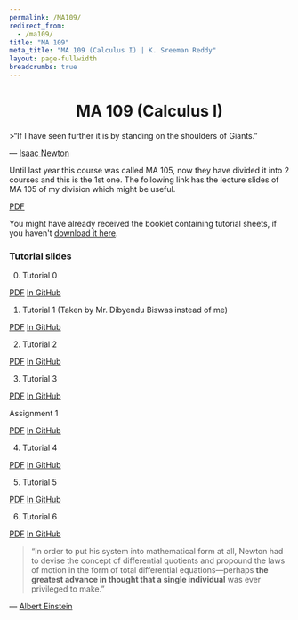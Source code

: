 ```yaml
---
permalink: /MA109/
redirect_from:
  - /ma109/
title: "MA 109"
meta_title: "MA 109 (Calculus I) | K. Sreeman Reddy"
layout: page-fullwidth
breadcrumbs: true
---
```

<h1 style="text-align: center;"> MA 109 (Calculus I) </h1>
>“If I have seen further it is by standing on the shoulders of Giants.”

― <a href="https://en.wikipedia.org/wiki/Isaac_Newton" target="_blank">Isaac Newton</a>

Until last year this course was called MA 105, now they have divided it into 2 courses and this is the 1st one. The following link has the lecture slides of MA 105 of my division which might be useful.

<a class="waves-effect waves-light btn" href='https://github.com/iamsreeman/LaTeX/raw/master/MA109/MA105.pdf'>PDF</a>

You might have already received the booklet containing tutorial sheets, if you haven't [download it here](https://github.com/iamsreeman/LaTeX/raw/master/MA109/2020ma109tutorial.pdf).
### Tutorial slides
0) Tutorial 0

<a class="waves-effect waves-light btn" href='https://github.com/iamsreeman/LaTeX/raw/master/MA109/Tutorial0/Tutorial0.pdf'>PDF</a> <a class="waves-effect waves-light btn" href='https://github.com/iamsreeman/LaTeX/blob/master/MA109/Tutorial0/Tutorial0.pdf' target="_blank">In GitHub</a>

1) Tutorial 1 (Taken by Mr. Dibyendu Biswas instead of me)

<a class="waves-effect waves-light btn" href='https://github.com/iamsreeman/LaTeX/raw/master/MA109/Tutorial1/Tutorial1.pdf'>PDF</a> <a class="waves-effect waves-light btn" href='https://github.com/iamsreeman/LaTeX/blob/master/MA109/Tutorial1/Tutorial1.pdf' target="_blank">In GitHub</a>

2) Tutorial 2

<a class="waves-effect waves-light btn" href='https://github.com/iamsreeman/LaTeX/raw/master/MA109/Tutorial2/Tutorial2.pdf'>PDF</a> <a class="waves-effect waves-light btn" href='https://github.com/iamsreeman/LaTeX/blob/master/MA109/Tutorial2/Tutorial2.pdf' target="_blank">In GitHub</a>

3) Tutorial 3

<a class="waves-effect waves-light btn" href='https://github.com/iamsreeman/LaTeX/raw/master/MA109/Tutorial3/Tutorial3.pdf'>PDF</a> <a class="waves-effect waves-light btn" href='https://github.com/iamsreeman/LaTeX/blob/master/MA109/Tutorial3/Tutorial3.pdf' target="_blank">In GitHub</a>

Assignment 1

<a class="waves-effect waves-light btn" href='https://github.com/iamsreeman/LaTeX/raw/master/MA109/Assignment1/Assignment1.pdf'>PDF</a> <a class="waves-effect waves-light btn" href='https://github.com/iamsreeman/LaTeX/blob/master/MA109/Assignment1/Assignment1.pdf' target="_blank">In GitHub</a>

4) Tutorial 4

<a class="waves-effect waves-light btn" href='https://github.com/iamsreeman/LaTeX/raw/master/MA109/Tutorial4/Tutorial4.pdf'>PDF</a> <a class="waves-effect waves-light btn" href='https://github.com/iamsreeman/LaTeX/blob/master/MA109/Tutorial4/Tutorial4.pdf' target="_blank">In GitHub</a>

5) Tutorial 5

<a class="waves-effect waves-light btn" href='https://github.com/iamsreeman/LaTeX/raw/master/MA109/Tutorial5/Tutorial5.pdf'>PDF</a> <a class="waves-effect waves-light btn" href='https://github.com/iamsreeman/LaTeX/blob/master/MA109/Tutorial5/Tutorial5.pdf' target="_blank">In GitHub</a>

6) Tutorial 6

<a class="waves-effect waves-light btn" href='https://github.com/iamsreeman/LaTeX/raw/master/MA109/Tutorial6/Tutorial6.pdf'>PDF</a> <a class="waves-effect waves-light btn" href='https://github.com/iamsreeman/LaTeX/blob/master/MA109/Tutorial6/Tutorial6.pdf' target="_blank">In GitHub</a>

>“In order to put his system into mathematical form at all, Newton had to devise the concept of differential quotients and propound the laws of motion in the form of total differential equations—perhaps <b>the greatest advance in thought that a single individual</b> was ever privileged to make.”

― <a href="https://en.wikipedia.org/wiki/Albert_Einstein" target="_blank">Albert Einstein</a>